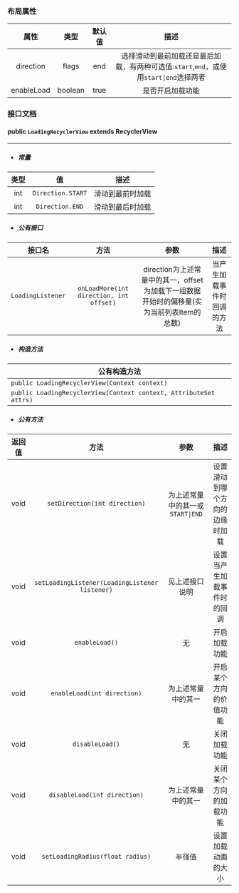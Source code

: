 ### 布局属性

|    属性    |  类型   | 默认值 |                             描述                             |
| :--------: | :-----: | :----: | :----------------------------------------------------------: |
| direction  |  flags  |  end   | 选择滑动到最前加载还是最后加载，有两种可选值:`start`,`end`，或使用`start\|end`选择两者 |
| enableLoad | boolean |  true  |                       是否开启加载功能                       |

### 接口文档

#### public `LoadingRecyclerView` extends RecyclerView

---

* ##### 常量

| 类型 |        值         |       描述       |
| :--: | :---------------: | :--------------: |
| int  | `Direction.START` | 滑动到最前时加载 |
| int  |  `Direction.END`  | 滑动到最后时加载 |

* ##### 公有接口

| 接口名            |                  方法                   |                             参数                             |            描述            |
| ----------------- | :-------------------------------------: | :----------------------------------------------------------: | :------------------------: |
| `LoadingListener` | `onLoadMore(int direction, int offset)` | direction为上述常量中的其一，offset为加载下一组数据开始时的偏移量(实为当前列表Item的总数) | 当产生加载事件时回调的方法 |

* ##### 构造方法

| 公有构造方法                                                 |
| ------------------------------------------------------------ |
| `public LoadingRecyclerView(Context context)`                |
| `public LoadingRecyclerView(Context context, AttributeSet attrs)` |

* ##### 公有方法

| 返回值 |                      方法                      |              参数               |              描述              |
| :----: | :--------------------------------------------: | :-----------------------------: | :----------------------------: |
|  void  |         `setDirection(int direction)`          | 为上述常量中的其一或`START\|END` | 设置滑动到哪个方向的边缘时加载 |
|  void  | `setLoadingListener(LoadingListener listener)` |         见上述接口说明          |   设置当产生加载事件时的回调   |
|  void  |                 `enableLoad()`                 |               无                |          开启加载功能          |
|  void  |          `enableLoad(int direction)`           |       为上述常量中的其一        |     开启某个方向的价值功能     |
|  void  |                `disableLoad()`                 |               无                |          关闭加载功能          |
|  void  |          `disableLoad(int direction)`          |       为上述常量中的其一        |     关闭某个方向的加载功能     |
|  void  |        `setLoadingRadius(float radius)`        |             半径值              |       设置加载动画的大小       |
